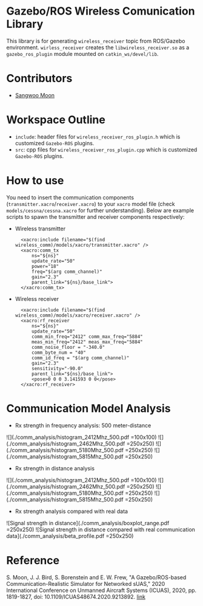 # Gazebo/ROS Wireless Comunication Library

This library is for generating `wireless_receiver` topic from ROS/Gazebo environment. `wirless_receiver` creates the `libwireless_receiver.so` as a `gazebo_ros_plugin` module mounted on `catkin_ws/devel/lib`. 

# Contributors

- [Sangwoo Moon](https://bitbucket.org/%7B4b96bc14-1b32-4693-a6e9-575897c81ae4%7D/)

# Workspace Outline

- `include`: header files for `wireless_receiver_ros_plugin.h` which is customized `Gazebo-ROS` plugins.
- `src`: cpp files for `wireless_receiver_ros_plugin.cpp` which is customized `Gazebo-ROS` plugins.

# How to use

You need to insert the communication components (`transmitter.xacro`/`receiver.xacro`) to your `xacro` model file (check `models/cessna/cessna.xacro` for further understanding). Below are example scripts to spawn the transmitter and receiver components respectively:

- Wireless transmitter

        <xacro:include filename="$(find wireless_comm)/models/xacro/transmitter.xacro" />
        <xacro:comm_tx 
            ns="${ns}" 
            update_rate="50" 
            power="18"
            freq="$(arg comm_channel)"
            gain="2.3" 
            parent_link="${ns}/base_link">
        </xacro:comm_tx>

- Wireless receiver

        <xacro:include filename="$(find wireless_comm)/models/xacro/receiver.xacro" />
        <xacro:rf_receiver 
            ns="${ns}" 
            update_rate="50" 
            comm_min_freq="2412" comm_max_freq="5884"
            meas_min_freq="2412" meas_max_freq="5884"
            comm_noise_floor = "-340.0"
            comm_byte_num = "40"
            comm_id_freq = "$(arg comm_channel)"
            gain="2.3" 
            sensitivity="-90.0"
            parent_link="${ns}/base_link">
            <pose>0 0 0 3.141593 0 0</pose>
        </xacro:rf_receiver>

# Communication Model Analysis

- Rx strength in frequency analysis: 500 meter-distance

![](./comm_analysis/histogram_2412Mhz_500.pdf =100x100) ![](./comm_analysis/histogram_2462Mhz_500.pdf =250x250) ![](./comm_analysis/histogram_5180Mhz_500.pdf =250x250) ![](./comm_analysis/histogram_5815Mhz_500.pdf =250x250)

- Rx strength in distance analysis

![](./comm_analysis/histogram_2412Mhz_500.pdf =100x100) ![](./comm_analysis/histogram_2462Mhz_500.pdf =250x250) ![](./comm_analysis/histogram_5180Mhz_500.pdf =250x250) ![](./comm_analysis/histogram_5815Mhz_500.pdf =250x250)

- Rx strength analysis compared with real data

![Signal strength in distance](./comm_analysis/boxplot_range.pdf =250x250) ![Signal strength in distance compared with real communication data](./comm_analysis/beta_profile.pdf =250x250)

# Reference

S. Moon, J. J. Bird, S. Borenstein and E. W. Frew, "A Gazebo/ROS-based Communication-Realistic Simulator for Networked sUAS," 2020 International Conference on Unmanned Aircraft Systems (ICUAS), 2020, pp. 1819-1827, doi: 10.1109/ICUAS48674.2020.9213892. [link](https://ieeexplore.ieee.org/abstract/document/9213892)
